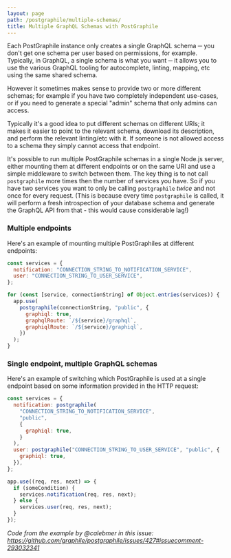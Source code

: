 ```yaml
---
layout: page
path: /postgraphile/multiple-schemas/
title: Multiple GraphQL Schemas with PostGraphile
---
```


Each ​PostGraphile instance only creates a single GraphQL schema ─ you don't get
one schema per user based on permissions, for example. Typically, in GraphQL, a
single schema is what you want ─ it allows you to use the various GraphQL
tooling for autocomplete, linting, mapping, etc using the same shared schema.

However it sometimes makes sense to provide two or more different schemas; for
example if you have two completely independent use-cases, or if you need to
generate a special "admin" schema that only admins can access.

Typically it's a good idea to put different schemas on different URIs; it makes
it easier to point to the relevant schema, download its description, and perform
the relevant linting/etc with it. If someone is not allowed access to a schema
they simply cannot access that endpoint.

It's possible to run multiple PostGraphile schemas in a single Node.js server,
either mounting them at different endpoints or on the same URI and use a simple
middleware to switch between them. The key thing is to not call `postgraphile`
more times then the number of services you have. So if you have two services you
want to only be calling `postgraphile` _twice_ and not once for every request.
(This is because every time `postgraphile` is called, it will perform a fresh
introspection of your database schema and generate the GraphQL API from that -
this would cause considerable lag!)

### Multiple endpoints

Here's an example of mounting multiple PostGraphiles at different endpoints:

```js
const services = {
  notification: "CONNECTION_STRING_TO_NOTIFICATION_SERVICE",
  user: "CONNECTION_STRING_TO_USER_SERVICE",
};

for (const [service, connectionString] of Object.entries(services)) {
  app.use(
    postgraphile(connectionString, "public", {
      graphiql: true,
      graphqlRoute: `/${service}/graphql`,
      graphiqlRoute: `/${service}/graphiql`,
    })
  );
}
```

### Single endpoint, multiple GraphQL schemas

Here's an example of switching which PostGraphile is used at a single endpoint
based on some information provided in the HTTP request:

```js
const services = {
  notification: postgraphile(
    "CONNECTION_STRING_TO_NOTIFICATION_SERVICE",
    "public",
    {
      graphiql: true,
    }
  ),
  user: postgraphile("CONNECTION_STRING_TO_USER_SERVICE", "public", {
    graphiql: true,
  }),
};

app.use((req, res, next) => {
  if (someCondition) {
    services.notification(req, res, next);
  } else {
    services.user(req, res, next);
  }
});
```

_Code from the example by @calebmer in this issue:
https://github.com/graphile/postgraphile/issues/427#issuecomment-293032341_
